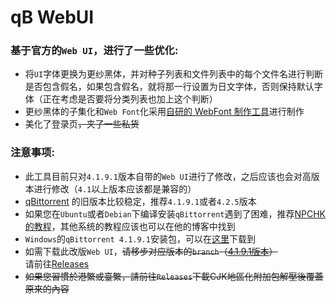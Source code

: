 # qB WebUI
### 基于官方的`Web UI`，进行了一些优化:
* 将`UI`字体更换为更纱黑体，并对种子列表和文件列表中的每个文件名进行判断是否包含假名，如果包含假名，就将那一行设置为日文字体，否则保持默认字体（正在考虑是否要将分类列表也加上这个判断）
* 更纱黑体的子集化和`Web Font`化采用[自研的 WebFont 制作工具](https://github.com/Lambholl/webfont-seperator)进行制作
* 美化了登录页<s>，夹了一些私货 </s>

### 注意事项:
* 此工具目前只对`4.1.9.1`版本自带的`Web UI`进行了修改，之后应该也会对高版本进行修改（`4.1`以上版本应该都是兼容的）
* [qBittorrent](https://github.com/qbittorrent/qBittorrent) 的旧版本比较稳定，推荐`4.1.9.1`或者`4.2.5`版本
* 如果您在`Ubuntu`或者`Debian`下编译安装`qBittorrent`遇到了困难，推荐[NPCHK的教程](https://npchk.info/ubuntu-debian-install-qbittorrent/)，其他系统的教程应该也可以在他的博客中找到
* `Windows`的`qBittorrent 4.1.9.1`安装包，可以在[这里](https://sourceforge.net/projects/qbittorrent/files/qbittorrent-win32/qbittorrent-4.1.9.1/)下载到
* 如需下载此改版`Web UI`，<s>请移步对应版本的`branch`（[4.1.9.1版本](https://github.com/Lambholl/qb-webui/tree/4.1.9.1)）</s><br>
请前往[Releases](https://github.com/Lambholl/qb-webui/releases/tag/4191)
* <s>如果您習慣於港繁或臺繁，請前往`Releases`下載CJK地區化附加包解壓後覆蓋原來的內容</s>
